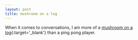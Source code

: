 ```yaml
---
layout: post
title: mushroom on a log
---
```


When it comes to conversations, I am more of a [mushroom on a log](https://www.mycologic.nz/life-cycle){:target='_blank'} than a ping pong player.